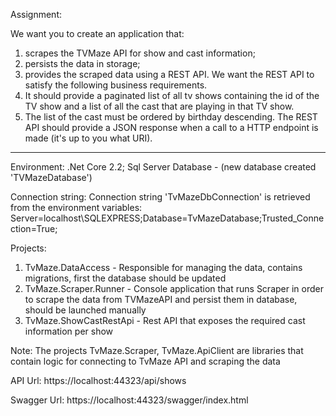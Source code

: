 Assignment:

We want you to create an application that:
1. scrapes the TVMaze API for show and cast information;
2. persists the data in storage;
3. provides the scraped data using a REST API.
We want the REST API to satisfy the following business requirements.
1. It should provide a paginated list of all tv shows containing the id of the TV show and a list of 
all the cast that are playing in that TV show.
2. The list of the cast must be ordered by birthday descending.
The REST API should provide a JSON response when a call to a HTTP endpoint is made (it's up to you 
what URI).

*********************************************

Environment:
  .Net Core 2.2; 
  Sql Server Database - (new database created 'TVMazeDatabase')
  
Connection string:
  Connection string 'TvMazeDbConnection' is retrieved from the environment variables:
  Server=localhost\SQLEXPRESS;Database=TvMazeDatabase;Trusted_Connection=True;  
  
Projects:
  1. TvMaze.DataAccess     -  Responsible for managing the data, contains migrations, first the database should be updated
  2. TvMaze.Scraper.Runner -  Console application that runs Scraper in order to scrape the data from TVMazeAPI and persist them in database, 
                              should be launched manually
  3. TvMaze.ShowCastRestApi - Rest API that exposes the required cast information per show
  
  Note: The projects TvMaze.Scraper, TvMaze.ApiClient are libraries that contain logic for connecting to TvMaze API and scraping the data      

API Url:
https://localhost:44323/api/shows

Swagger Url:
https://localhost:44323/swagger/index.html

  
  

